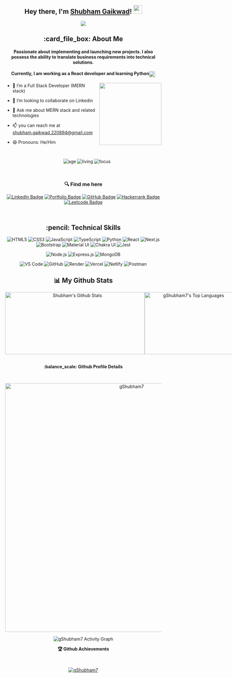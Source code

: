 <h2 align="center">
  Hey there, I'm <a href="https://gshubham7.github.io/" target="_blank" rel="noopener noreferrer">Shubham Gaikwad</a>! <img src="https://media.giphy.com/media/hvRJCLFzcasrR4ia7z/giphy.gif" width="28">
</h2>

<p align="center">
  <img src="https://readme-typing-svg.herokuapp.com/?lines=Passionate%20Programmer;&center=true&width=500&height=50">
</p>

<h2 align="center"> :card_file_box: About Me</h2>
<h4 align='center'>Passionate about implementing and launching new projects. I also possess the ability to translate business requirements into technical solutions.</h4>
<h4 align='center'>Currently, I am working as a React developer and learning Python<img height="20px" align="center" src="https://s3.dualstack.us-east-2.amazonaws.com/pythondotorg-assets/media/community/logos/python-logo-only.png"/></h4>
<img height="200px" align="right" src="https://r7q6w9z6.rocketcdn.me/career/wp-content/uploads/2021/06/2-46.gif"/>



- 🌱 I’m a Full Stack Developer (MERN stack)
- 👯 I’m looking to collaborate on Linkedin
- 💬 Ask me about MERN stack and related technologies
- 📫 you can reach me at shubham.gaikwad.220894@gmail.com
- 😄 Pronouns: He/Him
    <!-- - ⚡ Fun fact: I have Ctrl on my keyboard. -->
     <br>
  <div align='center'>

  ![age](https://img.shields.io/badge/age-29-blue&height="20")
  ![living](https://img.shields.io/badge/living-Pune,India-maroon)
  ![focus](https://img.shields.io/badge/focus-SoftwareDevelopment-teal)
  </div>
  <br/>

<h3 align='center'> 🔍 Find me here </h3>
<div align='center'>

[![LinkedIn Badge](https://img.shields.io/badge/LinkedIn--informational?style=flat&logo=linkedin&logoColor=blue&color=blue)](https://www.linkedin.com/in/shubhamgaikwad7/)
[![Portfolio Badge](https://img.shields.io/badge/Portfolio--informational?style=flat&logo=portfolio&logoColor=white&color=red)](https://gshubham7.github.io/)
[![GitHub Badge](https://img.shields.io/badge/GitHub--informational?style=flat&logo=github&logoColor=white&color=black)](https://github.com/gShubham7)
[![Hackerrank Badge](https://img.shields.io/badge/Hackerrank--informational?style=flat&logo=hackerrank&logoColor=white&color=green)](https://www.hackerrank.com/gShubham_7)
[![Leetcode Badge](https://img.shields.io/badge/Leetcode--informational?style=flat&logo=leetcode&logoColor=f89d13&color=orange)](https://leetcode.com/gShubham7/)

</div>

<br>

<h2 align='center'> :pencil: Technical Skills</h2>

<div align='center'>
  
  ![HTML5](https://img.shields.io/badge/HTML5-E34F26?style=flat&logo=html5&logoColor=white)
  ![CSS3](https://img.shields.io/badge/CSS3-1572B6?style=flat&logo=css3&logoColor=white)
  ![JavaScript](https://img.shields.io/badge/JavaScript-F7DF1E?style=flat&logo=javascript&logoColor=black)
  ![TypeScript](https://img.shields.io/badge/TypeScript-007ACC?style=flat&logo=typescript&logoColor=white)
  ![Python](https://img.shields.io/badge/Python-F7DF1E?style=flat&logo=python&logoColor=black)
  ![React](https://img.shields.io/badge/React-61DAFB?style=flat&logo=react&logoColor=white)
  ![Next.js](https://img.shields.io/badge/Next.js-000000?style=flat&logo=next.js&logoColor=white)
  ![Bootstrap](https://img.shields.io/badge/Bootstrap-563D7C?style=flat&logo=bootstrap&logoColor=white)
  ![Material UI](https://img.shields.io/badge/Material_UI-0081CB?style=flat&logo=material-ui&logoColor=white)
  ![Chakra UI](https://img.shields.io/badge/Chakra_UI-319795?style=flat&logo=chakra-ui&logoColor=white)
  ![Jest](https://img.shields.io/badge/Jest-C21325?style=flat&logo=jest&logoColor=white)

  ![Node.js](https://img.shields.io/badge/Node.js-339933?style=flat&logo=node.js&logoColor=white)
  ![Express.js](https://img.shields.io/badge/Express.js-000000?style=flat&logo=express&logoColor=white)
  ![MongoDB](https://img.shields.io/badge/MongoDB-47A248?style=flat&logo=mongodb&logoColor=white)

  ![VS Code](https://img.shields.io/badge/VS_Code-007ACC?style=flat&logo=visual-studio-code&logoColor=white)
  ![GitHub](https://img.shields.io/badge/GitHub-100000?style=flat&logo=github&logoColor=white)
  ![Render](https://img.shields.io/badge/Render-430098?style=flat&logo=render&logoColor=white)
  ![Vercel](https://img.shields.io/badge/Vercel-000000?style=flat&logo=vercel&logoColor=white)
  ![Netlify](https://img.shields.io/badge/Netlify-00C7B7?style=flat&logo=netlify&logoColor=white)
  ![Postman](https://img.shields.io/badge/Postman-FF6C37?style=flat&logo=postman&logoColor=white)
  
</div>

<h2 align='center'>📊 My Github Stats</h2>

<div style="display: flex;" align="center">
    <img width="450px" height="200px" alt="Shubham's Github Stats" src="https://github-readme-stats-git-masterrstaa-rickstaa.vercel.app/api?username=gShubham7&theme=transparent&count_private=true&show_icons=true&hide_border=true" />
    <img width="300px" height="200px" alt="gShubham7's Top Languages" src="https://github-readme-stats-git-masterrstaa-rickstaa.vercel.app/api/top-langs/?username=gShubham7&theme=transparent&hide_border=true&layout=compact" />
  <img src="https://github-readme-streak-stats.herokuapp.com/?user=gShubham7&layout=compact&theme=gruvbox_duo"/>
</div>
<br/>
<!-- <b>Note:</b> Top languages is only a metric of the languages my public code consists of and doesn't reflect experience or skill level. -->

  <!-- <h2 align='center'>ℹ️ &nbsp;Github Info</h2> -->

<div>
  <p align='center'><b> :balance_scale: Github Profile Details</b></p><br/>
  <p align="center"><img width="800px" src="https://github-profile-summary-cards.vercel.app/api/cards/profile-details?username=gShubham7&theme=github_dark" alt="gShubham7" align = "center"/></p>
</div>

<div>
  <!-- <p align='center'><b>📊 Github Contribution Graph</b></p><br/> -->
  <p align="center"<a href="#"><img alt="gShubham7 Activity Graph" src="https://github-readme-activity-graph.vercel.app/graph?username=gShubham7&bg_color=0D1117&color=e05397&line=e05397&point=FFFFFF&hide_border=true" /></a></p>
</div>

<div>
  <p align='center'><b>🏆 Github Achievements</b></p><br/>
  <p align="center"> <a href="https://github.com/Shubham-Gaikwad"><img src="https://github-profile-trophy.vercel.app/?username=gShubham7&margin-w=5&theme=radical" alt="gShubham7" /></a> </p>
</div>
